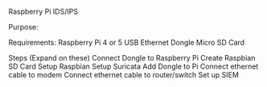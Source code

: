 Raspberry Pi IDS/IPS

Purpose:


Requirements:
Raspberry Pi 4 or 5
USB Ethernet Dongle
Micro SD Card

Steps (Expand on these)
Connect Dongle to Raspberry Pi
Create Raspbian SD Card
Setup Raspbian
Setup Suricata
Add Dongle to Pi
Connect ethernet cable to modem
Connect ethernet cable to router/switch
Set up SIEM

